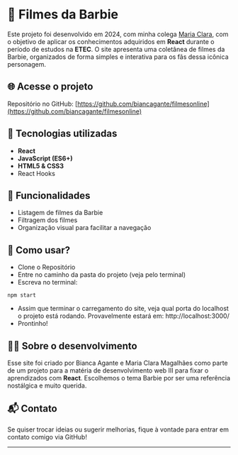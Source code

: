 # 🎀 Filmes da Barbie

Este projeto foi desenvolvido em 2024, com minha colega [Maria Clara](https://github.com/MariaClaraSCM), com o objetivo de aplicar os conhecimentos adquiridos em **React** durante o período de estudos na **ETEC**. O site apresenta uma coletânea de filmes da Barbie, organizados de forma simples e interativa para os fãs dessa icônica personagem.

## 🌐 Acesse o projeto

Repositório no GitHub: [https://github.com/biancagante/filmesonline](https://github.com/biancagante/filmesonline)

## 🚀 Tecnologias utilizadas

* **React**
* **JavaScript (ES6+)**
* **HTML5 & CSS3**
* React Hooks

## 📌 Funcionalidades

* Listagem de filmes da Barbie
* Filtragem dos filmes
* Organização visual para facilitar a navegação
## 📂 Como usar?
- Clone o Repositório
- Entre no caminho da pasta do projeto (veja pelo terminal)
- Escreva no terminal:
```
npm start
```
- Assim que terminar o carregamento do site, veja qual porta do localhost o projeto está rodando. Provavelmente estará em: http://localhost:3000/
- Prontinho!

## 👩‍💻 Sobre o desenvolvimento

Esse site foi criado por Bianca Agante e Maria Clara Magalhães como parte de um projeto para a matéria de desenvolvimento web III para fixar o aprendizados com **React**. Escolhemos o tema Barbie por ser uma referência nostálgica e muito querida.

## 📬 Contato

Se quiser trocar ideias ou sugerir melhorias, fique à vontade para entrar em contato comigo via GitHub!

---
